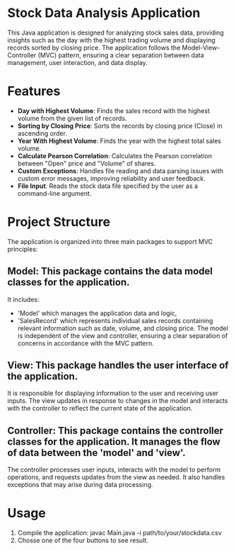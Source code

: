 # Stock Data Analysis Application

This Java application is designed for analyzing stock sales data, providing insights such as the day with the highest trading volume and displaying records sorted by closing price. The application follows the Model-View-Controller (MVC) pattern, ensuring a clear separation between data management, user interaction, and data display.

# Features
- **Day with Highest Volume**: Finds the sales record with the highest volume from the given list of records.
- **Sorting by Closing Price**: Sorts the records by closing price (Close) in ascending order.
- **Year With Highest Volume**: Finds the year with the highest total sales volume.
- **Calculate Pearson Correlation**: Calculates the Pearson correlation between "Open" price and "Volume" of shares.
- **Custom Exceptions**: Handles file reading and data parsing issues with custom error messages, improving reliability and user feedback.
- **File Input**: Reads the stock data file specified by the user as a command-line argument.

# Project Structure
The application is organized into three main packages to support MVC principles:

## **Model**: This package contains the data model classes for the application.
 It includes:
 - 'Model' which manages the application data and logic,
 - 'SalesRecord' which represents individual sales records containing relevant information such as date, volume, and closing price.
  The model is independent of the view and controller, ensuring a clear separation of concerns in accordance with the MVC pattern.
  
## **View**: This package handles the user interface of the application.
 It is responsible for displaying information to the user and receiving user inputs. The view updates in response to changes in the model and interacts with the controller to reflect the current state of the application.
  
## **Controller**: This package contains the controller classes for the application. It manages the flow of data between the 'model' and 'view'.
  The controller processes user inputs, interacts with the model to perform operations, and requests updates from the view as needed. It also handles exceptions that may arise during data processing.

# Usage
1. Compile the application:
   javac Main.java -i path/to/your/stockdata.csv
2. Chosse one of the four buttons to see result. 
